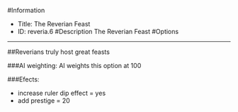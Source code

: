 #Information
 - Title: The Reverian Feast
 - ID: reveria.6
#Description
The Reverian Feast
#Options

___
##Reverians truly host great feasts

###AI weighting:
AI weights this option at 100


###Efects:<ul><li>increase ruler dip effect = yes</li><li>add prestige = 20</li></ul>
